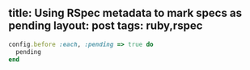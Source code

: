 title: Using RSpec metadata to mark specs as pending
layout: post
tags: ruby,rspec
---


```ruby
config.before :each, :pending => true do
  pending
end
```
